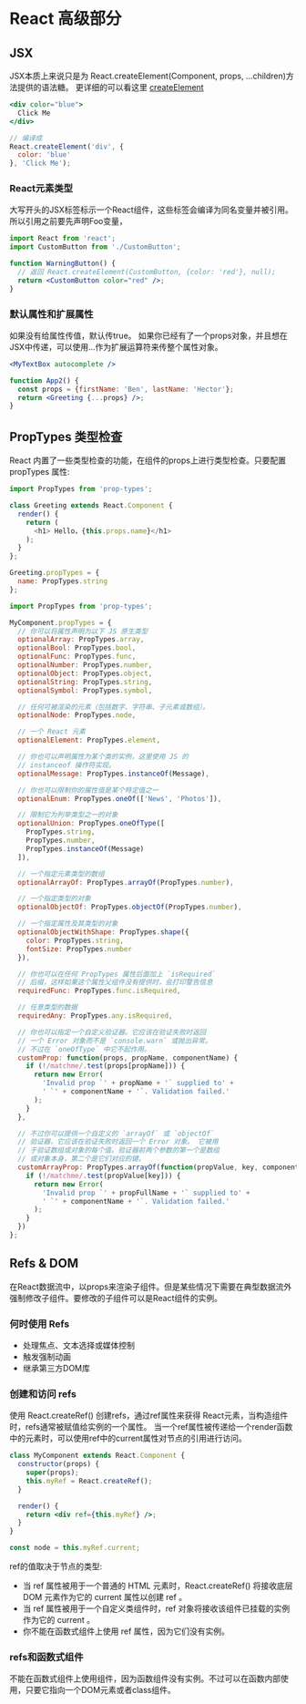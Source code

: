 # React 高级部分

## JSX
JSX本质上来说只是为 React.createElement(Component, props, ...children)方法提供的语法糖。
更详细的可以看这里 [createElement](https://cn.vuejs.org/v2/guide/render-function.html#%E8%99%9A%E6%8B%9F-DOM)

```jsx
<div color="blue">
  Click Me
</div>

// 编译成
React.createElement('div', {
  color: 'blue'
}, 'Click Me');
```

### React元素类型
大写开头的JSX标签标示一个React组件，这些标签会编译为同名变量并被引用。所以引用之前要先声明Foo变量，

```jsx
import React from 'react';
import CustomButton from './CustomButton';

function WarningButton() {
  // 返回 React.createElement(CustomButton, {color: 'red'}, null);
  return <CustomButton color="red" />;
}
```

### 默认属性和扩展属性

如果没有给属性传值，默认传true。 如果你已经有了一个props对象，并且想在JSX中传递，可以使用...作为扩展运算符来传整个属性对象。
```jsx
<MyTextBox autocomplete />

function App2() {
  const props = {firstName: 'Ben', lastName: 'Hector'};
  return <Greeting {...props} />;
}
```

## PropTypes 类型检查
React 内置了一些类型检查的功能，在组件的props上进行类型检查。只要配置 propTypes 属性:

```javascript
import PropTypes from 'prop-types';

class Greeting extends React.Component {
  render() {
    return (
      <h1> Hello，{this.props.name}</h1>
    );
  }
};

Greeting.propTypes = {
  name: PropTypes.string
};
```

```jsx
import PropTypes from 'prop-types';

MyComponent.propTypes = {
  // 你可以将属性声明为以下 JS 原生类型
  optionalArray: PropTypes.array,
  optionalBool: PropTypes.bool,
  optionalFunc: PropTypes.func,
  optionalNumber: PropTypes.number,
  optionalObject: PropTypes.object,
  optionalString: PropTypes.string,
  optionalSymbol: PropTypes.symbol,

  // 任何可被渲染的元素（包括数字、字符串、子元素或数组）。
  optionalNode: PropTypes.node,

  // 一个 React 元素
  optionalElement: PropTypes.element,

  // 你也可以声明属性为某个类的实例，这里使用 JS 的
  // instanceof 操作符实现。
  optionalMessage: PropTypes.instanceOf(Message),

  // 你也可以限制你的属性值是某个特定值之一
  optionalEnum: PropTypes.oneOf(['News', 'Photos']),

  // 限制它为列举类型之一的对象
  optionalUnion: PropTypes.oneOfType([
    PropTypes.string,
    PropTypes.number,
    PropTypes.instanceOf(Message)
  ]),

  // 一个指定元素类型的数组
  optionalArrayOf: PropTypes.arrayOf(PropTypes.number),

  // 一个指定类型的对象
  optionalObjectOf: PropTypes.objectOf(PropTypes.number),

  // 一个指定属性及其类型的对象
  optionalObjectWithShape: PropTypes.shape({
    color: PropTypes.string,
    fontSize: PropTypes.number
  }),

  // 你也可以在任何 PropTypes 属性后面加上 `isRequired` 
  // 后缀，这样如果这个属性父组件没有提供时，会打印警告信息
  requiredFunc: PropTypes.func.isRequired,

  // 任意类型的数据
  requiredAny: PropTypes.any.isRequired,

  // 你也可以指定一个自定义验证器。它应该在验证失败时返回
  // 一个 Error 对象而不是 `console.warn` 或抛出异常。
  // 不过在 `oneOfType` 中它不起作用。
  customProp: function(props, propName, componentName) {
    if (!/matchme/.test(props[propName])) {
      return new Error(
        'Invalid prop `' + propName + '` supplied to' +
        ' `' + componentName + '`. Validation failed.'
      );
    }
  },

  // 不过你可以提供一个自定义的 `arrayOf` 或 `objectOf` 
  // 验证器，它应该在验证失败时返回一个 Error 对象。 它被用
  // 于验证数组或对象的每个值。验证器前两个参数的第一个是数组
  // 或对象本身，第二个是它们对应的键。
  customArrayProp: PropTypes.arrayOf(function(propValue, key, componentName, location, propFullName) {
    if (!/matchme/.test(propValue[key])) {
      return new Error(
        'Invalid prop `' + propFullName + '` supplied to' +
        ' `' + componentName + '`. Validation failed.'
      );
    }
  })
};
```

## Refs & DOM

在React数据流中，以props来渲染子组件。但是某些情况下需要在典型数据流外强制修改子组件。要修改的子组件可以是React组件的实例。


### 何时使用 Refs

* 处理焦点、文本选择或媒体控制
* 触发强制动画
* 继承第三方DOM库

### 创建和访问 refs

使用 React.createRef() 创建refs，通过ref属性来获得 React元素，当构造组件时，refs通常被赋值给实例的一个属性。
当一个ref属性被传递给一个render函数中的元素时，可以使用ref中的current属性对节点的引用进行访问。

```jsx
class MyComponent extends React.Component {
  constructor(props) {
    super(props);
    this.myRef = React.createRef();
  }

  render() {
    return <div ref={this.myRef} />;
  }
}

const node = this.myRef.current;
```
ref的值取决于节点的类型:

* 当 ref 属性被用于一个普通的 HTML 元素时，React.createRef() 将接收底层 DOM 元素作为它的 current 属性以创建 ref 。
* 当 ref 属性被用于一个自定义类组件时，ref 对象将接收该组件已挂载的实例作为它的 current 。
* 你不能在函数式组件上使用 ref 属性，因为它们没有实例。
 

### refs和函数式组件

不能在函数式组件上使用组件，因为函数组件没有实例。不过可以在函数内部使用，只要它指向一个DOM元素或者class组件。
